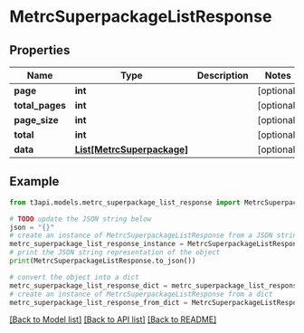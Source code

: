# MetrcSuperpackageListResponse


## Properties

Name | Type | Description | Notes
------------ | ------------- | ------------- | -------------
**page** | **int** |  | [optional] 
**total_pages** | **int** |  | [optional] 
**page_size** | **int** |  | [optional] 
**total** | **int** |  | [optional] 
**data** | [**List[MetrcSuperpackage]**](MetrcSuperpackage.md) |  | [optional] 

## Example

```python
from t3api.models.metrc_superpackage_list_response import MetrcSuperpackageListResponse

# TODO update the JSON string below
json = "{}"
# create an instance of MetrcSuperpackageListResponse from a JSON string
metrc_superpackage_list_response_instance = MetrcSuperpackageListResponse.from_json(json)
# print the JSON string representation of the object
print(MetrcSuperpackageListResponse.to_json())

# convert the object into a dict
metrc_superpackage_list_response_dict = metrc_superpackage_list_response_instance.to_dict()
# create an instance of MetrcSuperpackageListResponse from a dict
metrc_superpackage_list_response_from_dict = MetrcSuperpackageListResponse.from_dict(metrc_superpackage_list_response_dict)
```
[[Back to Model list]](../README.md#documentation-for-models) [[Back to API list]](../README.md#documentation-for-api-endpoints) [[Back to README]](../README.md)


